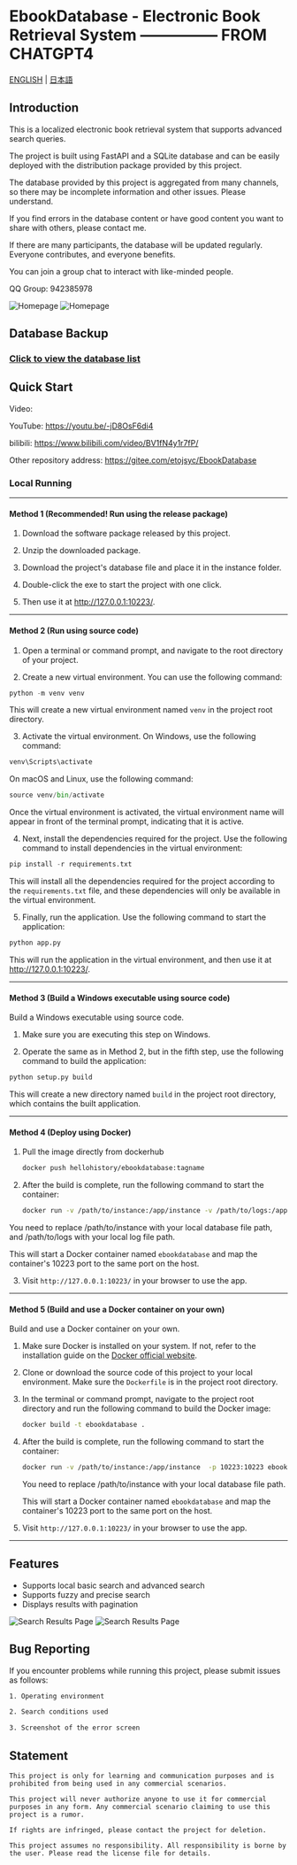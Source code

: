 # EbookDatabase - Electronic Book Retrieval System ————— FROM CHATGPT4

[ENGLISH](README_EN.md) | [日本語](README_JP.md)

## Introduction

This is a localized electronic book retrieval system that supports advanced search queries.

The project is built using FastAPI and a SQLite database and can be easily deployed with the distribution package provided by this project.

The database provided by this project is aggregated from many channels, so there may be incomplete information and other issues. Please understand.

If you find errors in the database content or have good content you want to share with others, please contact me.

If there are many participants, the database will be updated regularly. Everyone contributes, and everyone benefits.

You can join a group chat to interact with like-minded people.

QQ Group: 942385978

![Homepage](image/img.png)
![Homepage](image/img_1.png)

## Database Backup

### [Click to view the database list](Markdown/Database_Download_Document.md)

## Quick Start

Video:

YouTube: https://youtu.be/-jD8OsF6di4

bilibili: https://www.bilibili.com/video/BV1fN4y1r7fP/

Other repository address: https://gitee.com/etojsyc/EbookDatabase

### Local Running

---

#### Method 1 (Recommended! Run using the release package)

1. Download the software package released by this project.

2. Unzip the downloaded package.

3. Download the project's database file and place it in the instance folder.

4. Double-click the exe to start the project with one click.

5. Then use it at http://127.0.0.1:10223/.

---

#### Method 2 (Run using source code)

1. Open a terminal or command prompt, and navigate to the root directory of your project.

2. Create a new virtual environment. You can use the following command:

```python
python -m venv venv
```

This will create a new virtual environment named `venv` in the project root directory.

3. Activate the virtual environment. On Windows, use the following command:

```python
venv\Scripts\activate
```

On macOS and Linux, use the following command:

```python
source venv/bin/activate
```

Once the virtual environment is activated, the virtual environment name will appear in front of the terminal prompt, indicating that it is active.

4. Next, install the dependencies required for the project. Use the following command to install dependencies in the virtual environment:

```python
pip install -r requirements.txt
```

This will install all the dependencies required for the project according to the `requirements.txt` file, and these dependencies will only be available in the virtual environment.

5. Finally, run the application. Use the following command to start the application:

```python
python app.py
```
This will run the application in the virtual environment, and then use it at http://127.0.0.1:10223/.

---
#### Method 3 (Build a Windows executable using source code)

Build a Windows executable using source code.

1. Make sure you are executing this step on Windows.

2. Operate the same as in Method 2, but in the fifth step, use the following command to build the application:

```python
python setup.py build
```

This will create a new directory named `build` in the project root directory, which contains the built application.

---
#### Method 4 (Deploy using Docker)

1. Pull the image directly from dockerhub

   ```bash
   docker push hellohistory/ebookdatabase:tagname
   ```
2. After the build is complete, run the following command to start the container:

   ```bash
   docker run -v /path/to/instance:/app/instance -v /path/to/logs:/app/logs  -p 10223:10223 ebookdatabase
   ```
You need to replace /path/to/instance with your local database file path, and /path/to/logs with your local log file path.

This will start a Docker container named `ebookdatabase` and map the container's 10223 port to the same port on the host.

3. Visit `http://127.0.0.1:10223/` in your browser to use the app.


---
#### Method 5 (Build and use a Docker container on your own)

Build and use a Docker container on your own.

1. Make sure Docker is installed on your system. If not, refer to the installation guide on the [Docker official website](https://www.docker.com/).

2. Clone or download the source code of this project to your local environment. Make sure the `Dockerfile` is in the project root directory.

3. In the terminal or command prompt, navigate to the project root directory and run the following command to build the Docker image:

   ```bash
   docker build -t ebookdatabase .
   ```

4. After the build is complete, run the following command to start the container:

   ```bash
   docker run -v /path/to/instance:/app/instance  -p 10223:10223 ebookdatabase
   ```
   You need to replace /path/to/instance with your local database file path.

   This will start a Docker container named `ebookdatabase` and map the container's 10223 port to the same port on the host.

5. Visit `http://127.0.0.1:10223/` in your browser to use the app.

---

## Features

- Supports local basic search and advanced search
- Supports fuzzy and precise search
- Displays results with pagination

![Search Results Page](image/img_3.png)
![Search Results Page](image/img_4.png)

## Bug Reporting

If you encounter problems while running this project, please submit issues as follows:

```bash
1. Operating environment

2. Search conditions used

3. Screenshot of the error screen
```

## Statement
   ```
This project is only for learning and communication purposes and is prohibited from being used in any commercial scenarios.

This project will never authorize anyone to use it for commercial purposes in any form. Any commercial scenario claiming to use this project is a rumor.

If rights are infringed, please contact the project for deletion.

This project assumes no responsibility. All responsibility is borne by the user. Please read the license file for details.
   ```